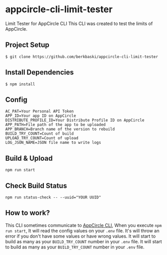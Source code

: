 # appcircle-cli-limit-tester
Limit Tester for AppCircle CLI
This CLI was created to test the limits of AppCircle.
## Project Setup
````shell
$ git clone https://github.com/berkbaski/appcircle-cli-limit-tester
````
## Install Dependencies
````shell
$ npm install
````
## Config
````env
AC_PAT=Your Personal API Token
APP_ID=Your app ID on AppCircle
DISTRIBUTE_PROFILE_ID=Your Distribute Profile ID on AppCircle
APP_PATH=File path of the app to be uploaded
APP_BRANCH=Branch name of the version to rebuild
BUILD_TRY_COUNT=Count of build
UPLOAD_TRY_COUNT=Count of upload
LOG_JSON_NAME=JSON file name to write logs
````
## Build & Upload
````shell
npm run start
````
## Check Build Status
````shell
npm run status-check -- --uuid="YOUR UUID"
````
## How to work?
This CLI sometimes communicate to [AppCircle CLI](https://github.com/appcircleio/appcircle-cli),
When you execute ````npm run start````,
  It will read the config values on your `.env` file. It's will throw an error if you don't have some values or have wrong values.
  It will start to build as many as your `BUILD_TRY_COUNT` number in your `.env` file.
  It will start to build as many as your `BUILD_TRY_COUNT` number in your `.env` file.
